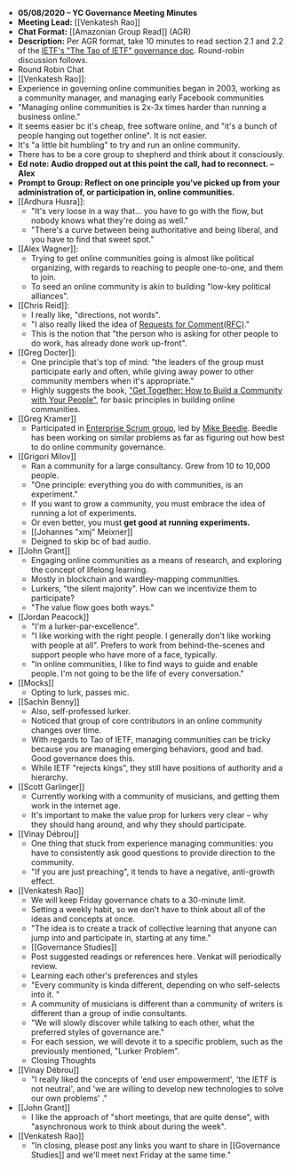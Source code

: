 - **05/08/2020 – YC Governance Meeting Minutes**
- **Meeting Lead:** [[Venkatesh Rao]]
- **Chat Format:** [[Amazonian Group Read]] (AGR)
- **Description:** Per AGR format, take 10 minutes to read section 2.1 and 2.2 of the [IETF's "The Tao of IETF" governance doc](https://www.ietf.org/about/participate/tao/#what). Round-robin discussion follows.
- Round Robin Chat
- [[Venkatesh Rao]]:
- Experience in governing online communities began in 2003, working as a community manager, and managing early Facebook communities
- "Managing online communities is 2x-3x times harder than running a business online."
- It seems easier bc it's cheap, free software online, and "it's a bunch of people hanging out together online". It is not easier.
- It's "a little bit humbling" to try and run an online community.
- There has to be a core group to shepherd and think about it consciously.
- __Ed note: Audio dropped out at this point the call, had to reconnect. – Alex__
- **Prompt to Group: Reflect on one principle you've picked up from your administration of, or participation in, online communities.**
- [[Ardhura Husra]]:
    - "It's very loose in a way that... you have to go with the flow, but nobody knows what they're doing as well."
    - "There's a curve between being authoritative and being liberal, and you have to find that sweet spot."
- [[Alex Wagner]]:
    - Trying to get online communities going is almost like political organizing, with regards to reaching to people one-to-one, and them to join.
    - To seed an online community is akin to building "low-key political alliances".
- [[Chris Reid]]:
    - I really like, "directions, not words".
    - "I also really liked the idea of [Requests for Comment(RFC)](https://www.ietf.org/about/participate/tao/#rfcs)."
    - This is the notion that "the person who is asking for other people to do work, has already done work up-front".
- [[Greg Docter]]:
    - One principle that's top of mind: "the leaders of the group must participate early and often, while giving away power to other community members when it's appropriate."
    - Highly suggests the book, ["Get Together: How to Build a Community with Your People"](https://www.amazon.com/Get-Together-build-community-people/dp/1732265194), for basic principles in building online communities.
- [[Greg Kramer]]
    - Participated in [Enterprise Scrum group](http://www.enterprisescrum.com/), led by [Mike Beedle](https://en.wikipedia.org/wiki/Mike_Beedle). Beedle has been working on similar problems as far as figuring out how best to do online community governance.
- [[Grigori Milov]]
    - Ran a community for a large consultancy. Grew from 10 to 10,000 people.
    - "One principle: everything you do with communities, is an experiment."
    - If you want to grow a community, you must embrace the idea of running a lot of experiments.
    - Or even better, you must __get good at running experiments.__
    - [[Johannes "xmj" Meixner]]
    - Deigned to skip bc of bad audio.
- [[John Grant]]
    - Engaging online communities as a means of research, and exploring the concept of lifelong learning.
    - Mostly in blockchain and wardley-mapping communities.
    - Lurkers, "the silent majority". How can we incentivize them to participate?
    - "The value flow goes both ways."
- [[Jordan Peacock]]
    - "I'm a lurker-par-excellence".
    - "I like working with the right people. I generally don't like working with people at all". Prefers to work from behind-the-scenes and support people who have more of a face, typically.
    - "In online communities, I like to find ways to guide and enable people. I'm not going to be the life of every conversation."
- [[Mocks]]
    - Opting to lurk, passes mic.
- [[Sachin Benny]]
    - Also, self-professed lurker.
    - Noticed that group of core contributors in an online community changes over time.
    - With regards to Tao of IETF, managing communities can be tricky because you are managing emerging behaviors, good and bad. Good governance does this.
    - While IETF "rejects kings", they still have positions of authority and a hierarchy.
- [[Scott Garlinger]]
    - Currently working with a community of musicians, and getting them work in the internet age.
    - It's important to make the value prop for lurkers very clear – why they should hang around, and why they should participate.
- [[Vinay Débrou]]
    - One thing that stuck from experience managing communities: you have to consistently ask good questions to provide direction to the community.
    - "If you are just preaching", it tends to have a negative, anti-growth effect.
- [[Venkatesh Rao]]
    - We will keep Friday governance chats to a 30-minute limit.
    - Setting a weekly habit, so we don't have to think about all of the ideas and concepts at once.
    - "The idea is to create a track of collective learning that anyone can jump into and participate in, starting at any time."
    - [[Governance Studies]]
    - Post suggested readings or references here. Venkat will periodically review.
    - Learning each other's preferences and styles
    - "Every community is kinda different, depending on who self-selects into it. "
    - A community of musicians is different than a community of writers is different than a group of indie consultants.
    - "We will slowly discover while talking to each other, what the preferred styles of governance are."
    - For each session, we will devote it to a specific problem, such as the previously mentioned, "Lurker Problem".
    - Closing Thoughts
- [[Vinay Débrou]]
    - "I really liked the concepts of 'end user empowerment', 'the IETF is not neutral', and 'we are willing to develop new technologies to solve our own problems' ."
- [[John Grant]]
    - I like the approach of "short meetings, that are quite dense", with "asynchronous work to think about during the week".
- [[Venkatesh Rao]]
    - "In closing, please post any links you want to share in [[Governance Studies]] and we'll meet next Friday at the same time."
